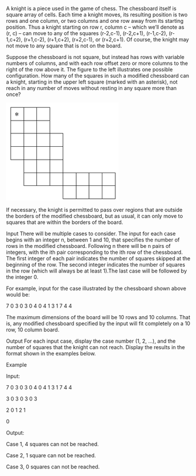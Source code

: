 A knight is a piece used in the game of chess. The chessboard itself is square array of cells. Each time a knight moves, its resulting position is two rows and one column, or two columns and one row away from its starting position. Thus a knight starting on row r, column c – which we’ll denote as (r, c) – can move to any of the squares (r-2,c-1), (r-2,c+1), (r-1,c-2), (r-1,c+2), (r+1,c-2), (r+1,c+2), (r+2,c-1), or (r+2,c+1). Of course, the knight may not move to any square that is not on the board.

Suppose the chessboard is not square, but instead has rows with variable numbers of columns, and with each row offset zero or more columns to the right of the row above it. The figure to the left illustrates one possible configuration. How many of the squares in such a modified chessboard can a knight, starting in the upper left square (marked with an asterisk), not reach in any number of moves without resting in any square more than once?

![Alt text](image.png)

If necessary, the knight is permitted to pass over regions that are outside the borders of the modified chessboard, but as usual, it can only move to squares that are within the borders of the board.

Input
There will be multiple cases to consider. The input for each case begins with an integer n, between 1 and 10, that specifies the number of rows in the modified chessboard. Following n there will be n pairs of integers, with the ith pair corresponding to the ith row of the chessboard. The first integer of each pair indicates the number of squares skipped at the beginning of the row. The second integer indicates the number of squares in the row (which will always be at least 1).The last case will be followed by the integer 0.

For example, input for the case illustrated by the chessboard shown above would be:

7 0 3 0 3 0 4 0 4 1 3 1 7 4 4

The maximum dimensions of the board will be 10 rows and 10 columns. That is, any modified chessboard specified by the input will fit completely on a 10 row, 10 column board.

Output
For each input case, display the case number (1, 2, …), and the number of squares that the knight can not reach. Display the results in the format shown in the examples below.

Example

Input:

7 0 3 0 3 0 4 0 4 1 3 1 7 4 4

3 0 3 0 3 0 3

2 0 1 2 1

0

Output:

Case 1, 4 squares can not be reached.

Case 2, 1 square can not be reached.

Case 3, 0 squares can not be reached.